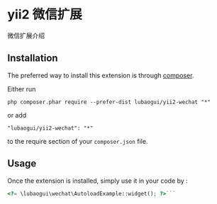 yii2 微信扩展
=========
微信扩展介绍

Installation
------------

The preferred way to install this extension is through [composer](http://getcomposer.org/download/).

Either run

```
php composer.phar require --prefer-dist lubaogui/yii2-wechat "*"
```

or add

```
"lubaogui/yii2-wechat": "*"
```

to the require section of your `composer.json` file.


Usage
-----

Once the extension is installed, simply use it in your code by  :

```php
<?= \lubaogui\wechat\AutoloadExample::widget(); ?>```